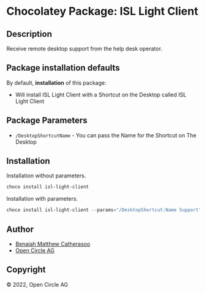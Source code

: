 # Chocolatey Package: ISL Light Client

## Description

Receive remote desktop support from the help desk operator.

## Package installation defaults

By default, **installation** of this package:

- Will install ISL Light Client with a Shortcut on the Desktop called ISL Light Client

## Package Parameters

- `/DesktopShortcutName` - You can pass the Name for the Shortcut on The Desktop

## Installation

Installation without parameters.

```ps1
choco install isl-light-client
```

Installation with parameters.

```powershell
choco install isl-light-client --params="/DesktopShortcut:Name Support"
```

## Author

- [Benaiah Matthew Catherasoo](https://github.com/bmcatherasoo)
- [Open Circle AG](https://www.open-circle.ch/)



## Copyright

&copy; 2022, Open Circle AG

